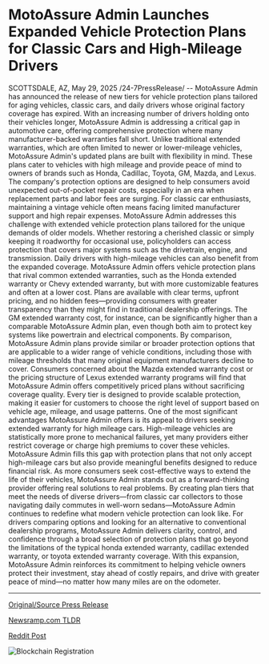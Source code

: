 # MotoAssure Admin Launches Expanded Vehicle Protection Plans for Classic Cars and High-Mileage Drivers

SCOTTSDALE, AZ, May 29, 2025 /24-7PressRelease/ -- MotoAssure Admin has announced the release of new tiers for vehicle protection plans tailored for aging vehicles, classic cars, and daily drivers whose original factory coverage has expired. With an increasing number of drivers holding onto their vehicles longer, MotoAssure Admin is addressing a critical gap in automotive care, offering comprehensive protection where many manufacturer-backed warranties fall short.  Unlike traditional extended warranties, which are often limited to newer or lower-mileage vehicles, MotoAssure Admin's updated plans are built with flexibility in mind. These plans cater to vehicles with high mileage and provide peace of mind to owners of brands such as Honda, Cadillac, Toyota, GM, Mazda, and Lexus. The company's protection options are designed to help consumers avoid unexpected out-of-pocket repair costs, especially in an era when replacement parts and labor fees are surging.  For classic car enthusiasts, maintaining a vintage vehicle often means facing limited manufacturer support and high repair expenses. MotoAssure Admin addresses this challenge with extended vehicle protection plans tailored for the unique demands of older models. Whether restoring a cherished classic or simply keeping it roadworthy for occasional use, policyholders can access protection that covers major systems such as the drivetrain, engine, and transmission.  Daily drivers with high-mileage vehicles can also benefit from the expanded coverage. MotoAssure Admin offers vehicle protection plans that rival common extended warranties, such as the Honda extended warranty or Chevy extended warranty, but with more customizable features and often at a lower cost. Plans are available with clear terms, upfront pricing, and no hidden fees—providing consumers with greater transparency than they might find in traditional dealership offerings.  The GM extended warranty cost, for instance, can be significantly higher than a comparable MotoAssure Admin plan, even though both aim to protect key systems like powertrain and electrical components. By comparison, MotoAssure Admin plans provide similar or broader protection options that are applicable to a wider range of vehicle conditions, including those with mileage thresholds that many original equipment manufacturers decline to cover.  Consumers concerned about the Mazda extended warranty cost or the pricing structure of Lexus extended warranty programs will find that MotoAssure Admin offers competitively priced plans without sacrificing coverage quality. Every tier is designed to provide scalable protection, making it easier for customers to choose the right level of support based on vehicle age, mileage, and usage patterns.  One of the most significant advantages MotoAssure Admin offers is its appeal to drivers seeking extended warranty for high mileage cars. High-mileage vehicles are statistically more prone to mechanical failures, yet many providers either restrict coverage or charge high premiums to cover these vehicles. MotoAssure Admin fills this gap with protection plans that not only accept high-mileage cars but also provide meaningful benefits designed to reduce financial risk.  As more consumers seek cost-effective ways to extend the life of their vehicles, MotoAssure Admin stands out as a forward-thinking provider offering real solutions to real problems. By creating plan tiers that meet the needs of diverse drivers—from classic car collectors to those navigating daily commutes in well-worn sedans—MotoAssure Admin continues to redefine what modern vehicle protection can look like.  For drivers comparing options and looking for an alternative to conventional dealership programs, MotoAssure Admin delivers clarity, control, and confidence through a broad selection of protection plans that go beyond the limitations of the typical honda extended warranty, cadillac extended warranty, or toyota extended warranty coverage.  With this expansion, MotoAssure Admin reinforces its commitment to helping vehicle owners protect their investment, stay ahead of costly repairs, and drive with greater peace of mind—no matter how many miles are on the odometer. 

---

[Original/Source Press Release](https://www.24-7pressrelease.com/press-release/523255/motoassure-admin-launches-expanded-vehicle-protection-plans-for-classic-cars-and-high-mileage-drivers)
                    

[Newsramp.com TLDR](https://newsramp.com/curated-news/motoassure-admin-launches-new-vehicle-protection-plans-for-aging-cars-and-daily-drivers/f90fdc974165e48b3210c7b118b41483) 

 



[Reddit Post](https://www.reddit.com/r/newsramp/comments/1ky4m4z/motoassure_admin_launches_new_vehicle_protection/) 



![Blockchain Registration](https://cdn.newsramp.app/24-7PressRelease/qrcode/255/29/limeX3QJ.webp)